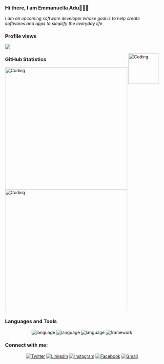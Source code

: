 

### Hi there, I am Emmanuella Adu👋👩‍💻
<em>I am an upcoming software developer whose goal is to help create softwares and apps to simplify the everyday life </em>

### Profile views
![](https://komarev.com/ghpvc/?username=elarhadu&style=flat-square)

 <img align="right" alt="Coding" width="100" src="https://user-images.githubusercontent.com/53329034/123502306-0fcdfc80-d669-11eb-87e4-d24cccfbbd00.gif">



### GitHub Statistics
<span>
<img alt="Coding" width="400" src="https://github-readme-stats.vercel.app/api?username=elarhadu&show_icons=true&theme=radical">
<img alt="Coding" width="400" src="http://github-readme-streak-stats.herokuapp.com?user=elarhadu&theme=highcontrast">
 </span>

### Languages and Tools
<span>
 <p align="center">
 <img alt="language" src= "https://img.shields.io/badge/html5-%23E34F26.svg?style=for-the-badge&logo=html5&logoColor=white" align="center">
 <img alt="language" src= "https://img.shields.io/badge/css3-%231572B6.svg?style=for-the-badge&logo=css3&logoColor=white" align="center">
 <img alt="language" src= "https://img.shields.io/badge/javascript-%23323330.svg?style=for-the-badge&logo=javascript&logoColor=%23F7DF1E" align="center">
 <img alt="framework" src= "https://img.shields.io/badge/bootstrap-%23563D7C.svg?style=for-the-badge&logo=bootstrap&logoColor=white" align="center">
  </p>
</span>
  
<h3 align="left">Connect with me:</h3>
<p align="center">
<a href="https://twitter.com/elarh_" target="blank" ><img align="center" src="https://img.shields.io/badge/Twitter-%231DA1F2.svg?style=for-the-badge&logo=Twitter&logoColor=white" alt="Twitter" /></a>
<a href="https://www.linkedin.com/in/emmanuella-adu" target="blank"><img align="center" src="https://img.shields.io/badge/linkedin-%230077B5.svg?style=for-the-badge&logo=linkedin&logoColor=white" alt="LinkedIn" /></a>
<a href="https://www.instagram.com/__emma.nu.ella__/" target="blank"><img align="center" src="https://img.shields.io/badge/Instagram-%23E4405F.svg?style=for-the-badge&logo=Instagram&logoColor=white" alt="Instagram" /></a>
<a href="https://web.facebook.com/elarh.adu" target="blank"><img align="center" src="https://img.shields.io/badge/Facebook-%231877F2.svg?style=for-the-badge&logo=Facebook&logoColor=white" alt="Facebook" /></a>
<a href="elarhadu@gmail.com" target="blank"><img align="center" src="https://img.shields.io/badge/Gmail-D14836?style=for-the-badge&logo=gmail&logoColor=white" alt="Gmail" /></a>
 
</p>

